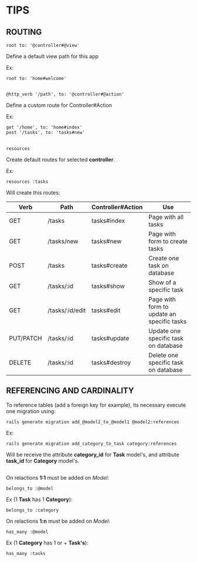 # TIPS

## ROUTING
````rails
root to: '@controller#@view'
````
Define a default view path for this app

Ex:
````rails
root to: 'home#welcome'
````

## 

````rails
@http_verb '/path', to: '@controller#@action'
````
Define a custom route for Controller#Action 

Ex:
````rails
get '/home', to: 'home#index'
post '/tasks', to: 'tasks#new'
````

## 

````rails
resources
````

Create default routes for selected **controller**.

Ex:

````rails
resources :tasks
````

Will create this routes:

|     Verb    |       Path      | Controller#Action |                       Use                      |
|-------------|-----------------|-------------------|------------------------------------------------|
|     GET     | /tasks          |   tasks#index     | Page with all tasks                            |
|     GET     | /tasks/new      |   tasks#new       | Page with form to create tasks                 |
|     POST    | /tasks          |   tasks#create    | Create one task on database                    |
|     GET     | /tasks/:id      |   tasks#show      | Show of a specific task                        |
|     GET     | /tasks/:id/edit |   tasks#edit      | Page with form to update an specific tasks     |
|  PUT/PATCH  | /tasks/:id      |   tasks#update    | Update one specific task on database           |
|    DELETE   | /tasks/:id      |   tasks#destroy   | Delete one specific task on database           |

## 

## REFERENCING AND CARDINALITY
To reference tables (add a foreign key for example), its necessary execute one migration using:
````rails
rails generate migration add_@model2_to_@model1 @model2:references
````

Ex:
````rails
rails generate migration add_category_to_task category:references
````

Will be receive the attribute **category_id** for **Task** model's, and attribute **task_id** for **Category** model's.

## 

On relactions **1:1** must be added on _Model_:
````rails
belongs_to :@model
````

Ex (1 **Task** has 1 **Category**):
````rails
belongs_to :category
````

On relactions **1:n** must be added on _Model_:
````rails
has_many :@model
````

Ex (1 **Category** has 1 or + **Task's**): 
````rails
has_many :tasks
````
